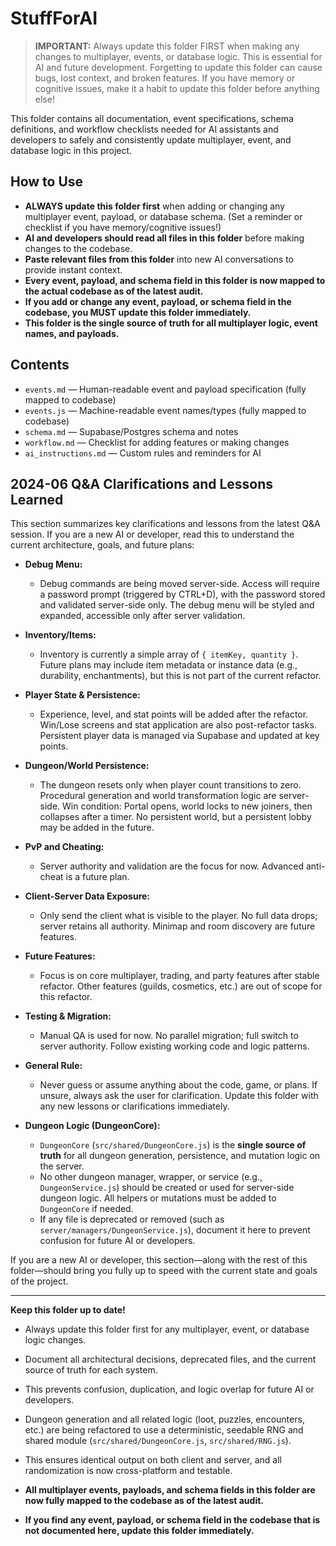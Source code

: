 # StuffForAI

> **IMPORTANT:**
> Always update this folder FIRST when making any changes to multiplayer, events, or database logic. This is essential for AI and future development. Forgetting to update this folder can cause bugs, lost context, and broken features. If you have memory or cognitive issues, make it a habit to update this folder before anything else!

This folder contains all documentation, event specifications, schema definitions, and workflow checklists needed for AI assistants and developers to safely and consistently update multiplayer, event, and database logic in this project.

## How to Use

- **ALWAYS update this folder first** when adding or changing any multiplayer event, payload, or database schema. (Set a reminder or checklist if you have memory/cognitive issues!)
- **AI and developers should read all files in this folder** before making changes to the codebase.
- **Paste relevant files from this folder** into new AI conversations to provide instant context.
- **Every event, payload, and schema field in this folder is now mapped to the actual codebase as of the latest audit.**
- **If you add or change any event, payload, or schema field in the codebase, you MUST update this folder immediately.**
- **This folder is the single source of truth for all multiplayer logic, event names, and payloads.**

## Contents
- `events.md` — Human-readable event and payload specification (fully mapped to codebase)
- `events.js` — Machine-readable event names/types (fully mapped to codebase)
- `schema.md` — Supabase/Postgres schema and notes
- `workflow.md` — Checklist for adding features or making changes
- `ai_instructions.md` — Custom rules and reminders for AI

## 2024-06 Q&A Clarifications and Lessons Learned

This section summarizes key clarifications and lessons from the latest Q&A session. If you are a new AI or developer, read this to understand the current architecture, goals, and future plans:

- **Debug Menu:**
  - Debug commands are being moved server-side. Access will require a password prompt (triggered by CTRL+D), with the password stored and validated server-side only. The debug menu will be styled and expanded, accessible only after server validation.

- **Inventory/Items:**
  - Inventory is currently a simple array of `{ itemKey, quantity }`. Future plans may include item metadata or instance data (e.g., durability, enchantments), but this is not part of the current refactor.

- **Player State & Persistence:**
  - Experience, level, and stat points will be added after the refactor. Win/Lose screens and stat application are also post-refactor tasks. Persistent player data is managed via Supabase and updated at key points.

- **Dungeon/World Persistence:**
  - The dungeon resets only when player count transitions to zero. Procedural generation and world transformation logic are server-side. Win condition: Portal opens, world locks to new joiners, then collapses after a timer. No persistent world, but a persistent lobby may be added in the future.

- **PvP and Cheating:**
  - Server authority and validation are the focus for now. Advanced anti-cheat is a future plan.

- **Client-Server Data Exposure:**
  - Only send the client what is visible to the player. No full data drops; server retains all authority. Minimap and room discovery are future features.

- **Future Features:**
  - Focus is on core multiplayer, trading, and party features after stable refactor. Other features (guilds, cosmetics, etc.) are out of scope for this refactor.

- **Testing & Migration:**
  - Manual QA is used for now. No parallel migration; full switch to server authority. Follow existing working code and logic patterns.

- **General Rule:**
  - Never guess or assume anything about the code, game, or plans. If unsure, always ask the user for clarification. Update this folder with any new lessons or clarifications immediately.

- **Dungeon Logic (DungeonCore):**
  - `DungeonCore` (`src/shared/DungeonCore.js`) is the **single source of truth** for all dungeon generation, persistence, and mutation logic on the server.
  - No other dungeon manager, wrapper, or service (e.g., `DungeonService.js`) should be created or used for server-side dungeon logic. All helpers or mutations must be added to `DungeonCore` if needed.
  - If any file is deprecated or removed (such as `server/managers/DungeonService.js`), document it here to prevent confusion for future AI or developers.

If you are a new AI or developer, this section—along with the rest of this folder—should bring you fully up to speed with the current state and goals of the project.

---

**Keep this folder up to date!**

- Always update this folder first for any multiplayer, event, or database logic changes.
- Document all architectural decisions, deprecated files, and the current source of truth for each system.
- This prevents confusion, duplication, and logic overlap for future AI or developers.

- Dungeon generation and all related logic (loot, puzzles, encounters, etc.) are being refactored to use a deterministic, seedable RNG and shared module (`src/shared/DungeonCore.js`, `src/shared/RNG.js`).
- This ensures identical output on both client and server, and all randomization is now cross-platform and testable.
- **All multiplayer events, payloads, and schema fields in this folder are now fully mapped to the codebase as of the latest audit.**
- **If you find any event, payload, or schema field in the codebase that is not documented here, update this folder immediately.** 